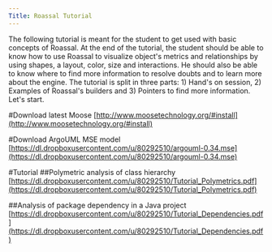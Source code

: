 ```yaml
---
Title: Roassal Tutorial
---
```


The following tutorial is meant for the student to get used with basic concepts of Roassal. At the end of the tutorial, the student should be able to know how to use Roassal to visualize object's metrics and relationships by using shapes, a layout, color, size and interactions. He should also be able to know where to find more information to resolve doubts and to learn more about the engine. The tutorial is split in three parts: 1) Hand's on session, 2) Examples of Roassal's builders and 3) Pointers to find more information. Let's start.

#Download latest Moose
[http://www.moosetechnology.org/#install](http://www.moosetechnology.org/#install)

#Download ArgoUML MSE model
[https://dl.dropboxusercontent.com/u/80292510/argouml-0.34.mse](https://dl.dropboxusercontent.com/u/80292510/argouml-0.34.mse)

#Tutorial 
##Polymetric analysis of class hierarchy
[https://dl.dropboxusercontent.com/u/80292510/Tutorial_Polymetrics.pdf](https://dl.dropboxusercontent.com/u/80292510/Tutorial_Polymetrics.pdf)

##Analysis of package dependency in a Java project
[https://dl.dropboxusercontent.com/u/80292510/Tutorial_Dependencies.pdf](https://dl.dropboxusercontent.com/u/80292510/Tutorial_Dependencies.pdf)
